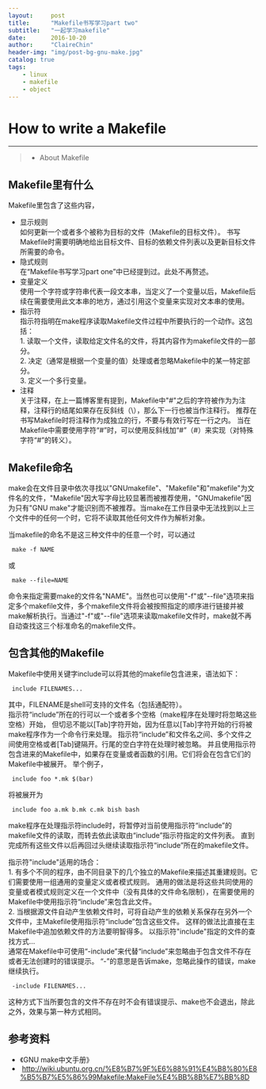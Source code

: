```yaml
---
layout:     post
title:      "Makefile书写学习part two"
subtitle:   "一起学习makefile"
date:       2016-10-20
author:     "ClaireChin"
header-img: "img/post-bg-gnu-make.jpg"
catalog: true
tags:
    - linux
    - makefile
    - object
---
```

>

# How to write a Makefile

------

> * About Makefile

## Makefile里有什么

Makefile里包含了这些内容，

* 显示规则
<br>如何更新一个或者多个被称为目标的文件（Makefile的目标文件）。
书写Makefile时需要明确地给出目标文件、目标的依赖文件列表以及更新目标文件所需要的命令。
* 隐式规则
<br>在“Makefile书写学习part one”中已经提到过。此处不再赘述。
* 变量定义
<br>使用一个字符或字符串代表一段文本串，当定义了一个变量以后，Makefile后续在需要使用此文本串的地方，通过引用这个变量来实现对文本串的使用。
* 指示符
<br>指示符指明在make程序读取Makefile文件过程中所要执行的一个动作。这包括：
<br>1. 读取一个文件，读取给定文件名的文件，将其内容作为makefile文件的一部分。
<br>2. 决定（通常是根据一个变量的值）处理或者忽略Makefile中的某一特定部分。
<br>3. 定义一个多行变量。
* 注释
<br>关于注释，在上一篇博客里有提到，Makefile中"#"之后的字符被作为为注释，注释行的结尾如果存在反斜线（\），那么下一行也被当作注释行。
推荐在书写Makefile时将注释作为成独立的行，不要与有效行写在一行之内。
当在Makefile中需要使用字符“#”时，可以使用反斜线加“#”（\#）来实现（对特殊字符“#”的转义）。

## Makefile命名

make会在文件目录中依次寻找以"GNUmakefile"、"Makefile"和"makefile"为文件名的文件，"Makefile"因大写字母比较显著而被推荐使用，"GNUmakefile"因为只有"GNU make"才能识别而不被推荐。当make在工作目录中无法找到以上三个文件中的任何一个时，它将不读取其他任何文件作为解析对象。

当makefile的命名不是这三种文件中的任意一个时，可以通过

     make -f NAME

或

     make --file=NAME

命令来指定需要make的文件名"NAME"。当然也可以使用"-f"或"--file"选项来指定多个makefile文件，多个makefile文件将会被按照指定的顺序进行链接并被make解析执行。当通过"-f"或"--file"选项来读取makefile文件时，make就不再自动查找这三个标准命名的makefile文件。

## 包含其他的Makefile

Makefile中使用关键字include可以将其他的makefile包含进来，语法如下：

     include FILENAMES...
    
其中，FILENAME是shell可支持的文件名（包括通配符）。
<br>指示符“include”所在的行可以一个或者多个空格（make程序在处理时将忽略这些空格）开始，
但切忌不能以[Tab]字符开始，因为任意以[Tab]字符开始的行将被make程序作为一个命令行来处理。
指示符“include”和文件名之间、多个文件之间使用空格或者[Tab]键隔开。行尾的空白字符在处理时被忽略。
并且使用指示符包含进来的Makefile中，如果存在变量或者函数的引用。它们将会在包含它们的Makefile中被展开。
举个例子，

     include foo *.mk $(bar)
     
将被展开为

     include foo a.mk b.mk c.mk bish bash

make程序在处理指示符include时，将暂停对当前使用指示符“include”的makefile文件的读取，而转去依此读取由“include”指示符指定的文件列表。
直到完成所有这些文件以后再回过头继续读取指示符“include”所在的makefile文件。

指示符"include"适用的场合：
<br>1. 有多个不同的程序，由不同目录下的几个独立的Makefile来描述其重建规则。它们需要使用一组通用的变量定义或者模式规则。
通用的做法是将这些共同使用的变量或者模式规则定义在一个文件中（没有具体的文件命名限制），在需要使用的Makefile中使用指示符“include”来包含此文件。
<br>2. 当根据源文件自动产生依赖文件时，可将自动产生的依赖关系保存在另外一个文件中，主Makefile使用指示符“include”包含这些文件。
这样的做法比直接在主Makefile中追加依赖文件的方法要明智得多。
以指示符"include"指定的文件的查找方式...
<br>通常在Makefile中可使用“-include”来代替“include”来忽略由于包含文件不存在或者无法创建时的错误提示。
“-”的意思是告诉make，忽略此操作的错误，make继续执行。

     -include FILENAMES...
     
这种方式下当所要包含的文件不存在时不会有错误提示、make也不会退出，除此之外，效果与第一种方式相同。



## 参考资料

* 《GNU make中文手册》
*  <http://wiki.ubuntu.org.cn/%E8%B7%9F%E6%88%91%E4%B8%80%E8%B5%B7%E5%86%99Makefile:MakeFile%E4%BB%8B%E7%BB%8D>
